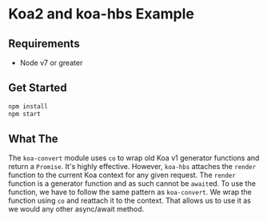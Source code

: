 Koa2 and koa-hbs Example
===

## Requirements

- Node v7 or greater

## Get Started

```bash
npm install
npm start
```

## What The

The `koa-convert` module uses `co` to wrap old Koa v1 generator functions and
return a `Promise`. It's highly effective. However, `koa-hbs` attaches the
`render` function to the current Koa context for any given request. The `render`
function is a generator function and as such cannot be `await`ed. To use the
function, we have to follow the same pattern as `koa-convert`. We wrap the
function using `co` and reattach it to the context. That allows us to use it
as we would any other async/await method.
